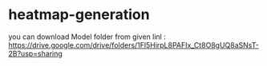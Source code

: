 # heatmap-generation


you can download Model folder from given linl : https://drive.google.com/drive/folders/1Fl5HirpL8PAFIx_Ct8O8gUQ8aSNsT-2B?usp=sharing
